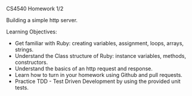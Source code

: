 CS4540
Homework 1/2

Building a simple http server.  

Learning Objectives:


* Get familiar with Ruby:  creating variables, assignment, loops, arrays, strings.
* Understand the Class structure of Ruby:  instance variables, methods, constructors.
* Understand the basics of an http request and response.
* Learn how to turn in your homework using Github and pull requests.
* Practice TDD - Test Driven Development by using the provided unit tests.
